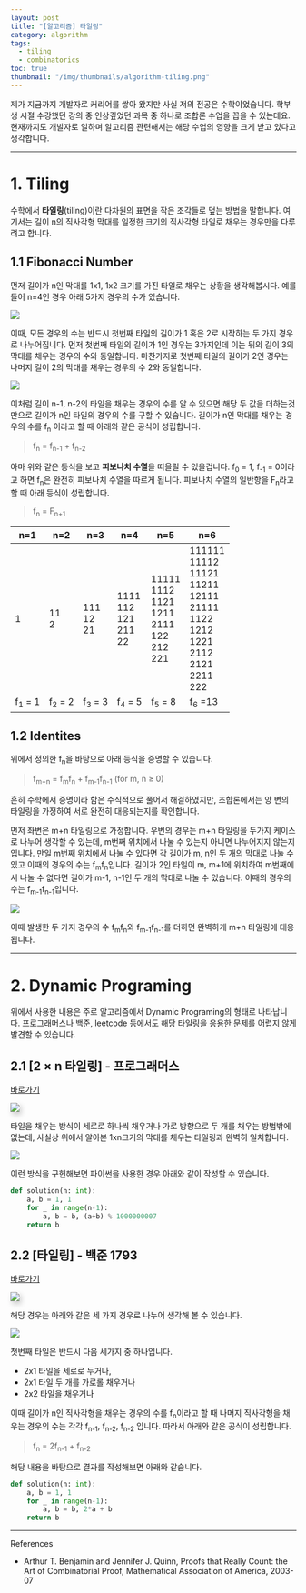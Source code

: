```yaml
---
layout: post
title: "[알고리즘] 타일링" 
category: algorithm
tags:
  - tiling
  - combinatorics
toc: true
thumbnail: "/img/thumbnails/algorithm-tiling.png"
---
```


제가 지금까지 개발자로 커리어를 쌓아 왔지만 사실 저의 전공은 수학이었습니다.
학부생 시절 수강했던 강의 중 인상깊었던 과목 중 하나로 조합론 수업을 꼽을 수 있는데요.
현재까지도 개발자로 일하며 알고리즘 관련해서는 해당 수업의 영향을 크게 받고 있다고 생각합니다.

---

# 1. Tiling

수학에서 **타일링**(tiling)이란 다차원의 표면을 작은 조각들로 덮는 방법을 말합니다. 
여기서는 길이 n의 직사각형 막대를 일정한 크기의 직사각형 타일로 채우는 경우만을 다루려고 합니다.

## 1.1 Fibonacci Number

먼저 길이가 n인 막대를 1x1, 1x2 크기를 가진 타일로 채우는 상황을 생각해봅시다.
예를 들어 n=4인 경우 아래 5가지 경우의 수가 있습니다.

<img src="/img/posts/algorithm-tiling-example.png" style="max-width:540px"/>

이때, 모든 경우의 수는 반드시 첫번째 타일의 길이가 1 혹은 2로 시작하는 두 가지 경우로 나누어집니다.
먼저 첫번째 타일의 길이가 1인 경우는 3가지인데 이는 뒤의 길이 3의 막대를 채우는 경우의 수와 동일합니다.
마찬가지로 첫번째 타일의 길이가 2인 경우는 나머지 길이 2의 막대를 채우는 경우의 수 2와 동일합니다.

<img src="/img/posts/algorithm-tiling-divide.png" style="max-width:540px"/>

이처럼 길이 n-1, n-2의 타일을 채우는 경우의 수를 알 수 있으면 해당 두 값을 더하는것 만으로 길이가 n인 타일의 경우의 수를 구할 수 있습니다.
길이가 n인 막대를 채우는 경우의 수를 f<sub>n</sub> 이라고 할 때 아래와 같은 공식이 성립합니다.

> f<sub>n</sub> = f<sub>n-1</sub> + f<sub>n-2</sub>

아마 위와 같은 등식을 보고 **피보나치 수열**을 떠올릴 수 있을겁니다.
f<sub>0</sub> = 1, f<sub>-1</sub> = 0이라고 하면 f<sub>n</sub>은 완전히 피보나치 수열을 따르게 됩니다.
피보나치 수열의 일반항을 F<sub>n</sub>라고 할 때 아래 등식이 성립합니다.

> f<sub>n</sub> = F<sub>n+1</sub>

| n=1 | n=2 | n=3 | n=4 | n=5 | n=6
|---|---|---|---|---|---
| 1 | 11<br>2 | 111<br>12<br>21 | 1111<br>112<br>121<br>211<br>22 | 11111<br>1112<br>1121<br>1211<br>2111<br>122<br>212<br>221 | 111111<br>11112<br>11121<br>11211<br>12111<br>21111<br>1122<br>1212<br>1221<br>2112<br>2121<br>2211<br>222
| f<sub>1</sub> = 1 | f<sub>2</sub> = 2 | f<sub>3</sub> = 3 | f<sub>4</sub> = 5 | f<sub>5</sub> = 8 | f<sub>6</sub > =13


## 1.2 Identites

위에서 정의한 f<sub>n</sub>을 바탕으로 아래 등식을 증명할 수 있습니다.

> f<sub>m+n</sub> = f<sub>m</sub>f<sub>n</sub> + f<sub>m-1</sub>f<sub>n-1</sub> (for m, n ≥ 0)

흔히 수학에서 증명이라 함은 수식적으로 풀어서 해결하였지만, 조합론에서는 양 변의 타일링을 가정하여 서로 완전히 대응되는지를 확인합니다.

먼저 좌변은 m+n 타일링으로 가정합니다.
우변의 경우는 m+n 타일링을 두가지 케이스로 나누어 생각할 수 있는데, m번째 위치에서 나눌 수 있는지 아니면 나누어지지 않는지 입니다.
만일 m번째 위치에서 나눌 수 있다면 각 길이가 m, n인 두 개의 막대로 나눌 수 있고 이때의 경우의 수는 f<sub>m</sub>f<sub>n</sub>입니다.
길이가 2인 타일이 m, m+1에 위치하여 m번째에서 나눌 수 없다면 길이가 m-1, n-1인 두 개의 막대로 나눌 수 있습니다. 이때의 경우의 수는 f<sub>m-1</sub>f<sub>n-1</sub>입니다.

<img src="/img/posts/algorithm-tiling-identities-mn.png" style="max-width:480px"/>

이때 발생한 두 가지 경우의 수 f<sub>m</sub>f<sub>n</sub>와 f<sub>m-1</sub>f<sub>n-1</sub>를 더하면 완벽하게 m+n 타일링에 대응됩니다.

---

# 2. Dynamic Programing

위에서 사용한 내용은 주로 알고리즘에서 Dynamic Programing의 형태로 나타납니다.
프로그래머스나 백준, leetcode 등에서도 해당 타일링을 응용한 문제를 어렵지 않게 발견할 수 있습니다.

## 2.1 [2 × n 타일링] - 프로그래머스

[바로가기](https://school.programmers.co.kr/learn/courses/30/lessons/12900)

<img src="/img/posts/algorithm-tiling-programers-tiling.png" style="max-width:660px; box-shadow: 3px 5px 10px #CCC"/>

타일을 채우는 방식이 세로로 하나씩 채우거나 가로 방향으로 두 개를 채우는 방법밖에 없는데, 사실상 위에서 알아본 1xn크기의 막대를 채우는 타일링과 완벽히 일치합니다.

<img src="/img/posts/algorithm-tiling-example-2n.png" style="max-width:540px"/>

이런 방식을 구현해보면 파이썬을 사용한 경우 아래와 같이 작성할 수 있습니다.

```python
def solution(n: int):
    a, b = 1, 1
    for _ in range(n-1):
        a, b = b, (a+b) % 1000000007
    return b
```

## 2.2 [타일링] - 백준 1793

[바로가기](https://www.acmicpc.net/problem/1793)

<img src="/img/posts/algorithm-tiling-baekjoon-1793.png" style="max-width:660px; box-shadow: 3px 5px 10px #CCC"/>

해당 경우는 아래와 같은 세 가지 경우로 나누어 생각해 볼 수 있습니다.

<img src="/img/posts/algorithm-tiling-example-2n-2.png" style="max-width:540px"/>

첫번째 타일은 반드시 다음 세가지 중 하나입니다.

- 2x1 타일을 세로로 두거나, 
- 2x1 타일 두 개를 가로롤 채우거나
- 2x2 타일을 채우거나

이때 길이가 n인 직사각형을 채우는 경우의 수를 f<sub>n</sub>이라고 할 때 나머지 직사각형을 채우는 경우의 수는 각각 f<sub>n-1</sub>, f<sub>n-2</sub>, f<sub>n-2</sub> 입니다.
따라서 아래와 같은 공식이 성립합니다.

> f<sub>n</sub> = 2f<sub>n-1</sub> + f<sub>n-2</sub>

해당 내용을 바탕으로 결과를 작성해보면 아래와 같습니다.

```python
def solution(n: int):
    a, b = 1, 1
    for _ in range(n-1):
        a, b = b, 2*a + b
    return b
```

---

References
- Arthur T. Benjamin and Jennifer J. Quinn, Proofs that Really Count: the Art of Combinatorial Proof, Mathematical Association of America, 2003-07

